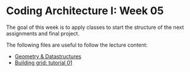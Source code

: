 # Coding Architecture I: Week 05

The goal of this week is to apply classes to start the structure of the next assignments and final project.

The following files are useful to follow the lecture content:

- [Geometry & Datastructures](01-geometry-and-datastructures.gh)
- [Building grid: tutorial 01](02-building-grid-tutorial-01.gh)
